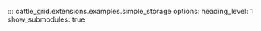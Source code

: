 ::: cattle_grid.extensions.examples.simple_storage
    options:
        heading_level: 1
        show_submodules: true
